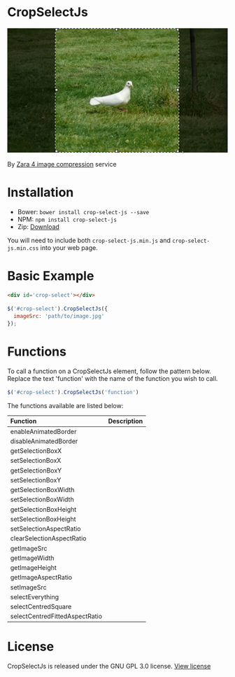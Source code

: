 # CropSelectJs

![Example](doc/crop.gif)


By [Zara 4 image compression](https://zara4.com) service



# Installation

- Bower: `bower install crop-select-js --save`
- NPM: `npm install crop-select-js`
- Zip: [Download](https://github.com/CropSelectJs/CropSelectJs/archive/master.zip)

You will need to include both `crop-select-js.min.js` and `crop-select-js.min.css` into your web page.



# Basic Example

```html
<div id='crop-select'></div>
```


```javascript
$('#crop-select').CropSelectJs({
  imageSrc: 'path/to/image.jpg'
});
```





# Functions

To call a function on a CropSelectJs element, follow the pattern below.
Replace the text 'function' with the name of the function you wish to call.

```javascript
$('#crop-select').CropSelectJs('function')
```

The functions available are listed below:

| Function                       | Description                                    |
| :----------------------------- | :--------------------------------------------- |
| enableAnimatedBorder           |                                                |
| disableAnimatedBorder          |                                                |
| getSelectionBoxX               |                                                |
| setSelectionBoxX               |                                                |
| getSelectionBoxY               |                                                |
| setSelectionBoxY               |                                                |
| getSelectionBoxWidth           |                                                |
| setSelectionBoxWidth           |                                                |
| getSelectionBoxHeight          |                                                |
| setSelectionBoxHeight          |                                                |
| setSelectionAspectRatio        |                                                |
| clearSelectionAspectRatio      |                                                |
| getImageSrc                    |                                                |
| getImageWidth                  |                                                |
| getImageHeight                 |                                                |
| getImageAspectRatio            |                                                |
| setImageSrc                    |                                                |
| selectEverything               |                                                |
| selectCentredSquare            |                                                |
| selectCentredFittedAspectRatio |                                                |



# License

CropSelectJs is released under the GNU GPL 3.0 license. [View license](LICENSE.md)